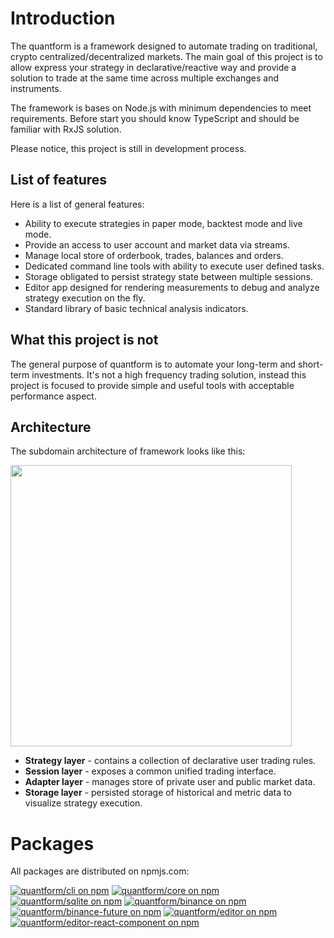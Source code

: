 # Introduction

The quantform is a framework designed to automate trading on traditional, crypto centralized/decentralized markets. The main goal of this project is to allow express your strategy in declarative/reactive way and provide a solution to trade at the same time across multiple exchanges and instruments.

The framework is bases on Node.js with minimum dependencies to meet requirements. Before start you should know TypeScript and should be familiar with RxJS solution.

Please notice, this project is still in development process.

## List of features

Here is a list of general features:

- Ability to execute strategies in paper mode, backtest mode and live mode.
- Provide an access to user account and market data via streams.
- Manage local store of orderbook, trades, balances and orders.
- Dedicated command line tools with ability to execute user defined tasks.
- Storage obligated to persist strategy state between multiple sessions.
- Editor app designed for rendering measurements to debug and analyze strategy execution on the fly.
- Standard library of basic technical analysis indicators.

## What this project is not

The general purpose of quantform is to automate your long-term and short-term investments. It's not a high frequency trading solution, instead this project is focused to provide simple and useful tools with acceptable performance aspect.

## Architecture

The subdomain architecture of framework looks like this:

<img src='http://localhost:4567/images/onion.svg' width='450'>

- **Strategy layer** - contains a collection of declarative user trading rules.
- **Session layer** - exposes a common unified trading interface.
- **Adapter layer** - manages store of private user and public market data.
- **Storage layer** - persisted storage of historical and metric data to visualize strategy execution.

# Packages

All packages are distributed on npmjs.com:

<a href="https://www.npmjs.com/package/@quantform/cli"><img src="https://img.shields.io/npm/v/@quantform/cli.svg?logo=npm&logoColor=fff&label=@quantform/cli&color=03D1EB&style=flat-square" alt="quantform/cli on npm" /></a>
<a href="https://www.npmjs.com/package/@quantform/core"><img src="https://img.shields.io/npm/v/@quantform/core.svg?logo=npm&logoColor=fff&label=@quantform/core&color=03D1EB&style=flat-square" alt="quantform/core on npm" /></a>
<a href="https://www.npmjs.com/package/@quantform/sqlite"><img src="https://img.shields.io/npm/v/@quantform/sqlite.svg?logo=npm&logoColor=fff&label=@quantform/sqlite&color=03D1EB&style=flat-square" alt="quantform/sqlite on npm" /></a>
<a href="https://www.npmjs.com/package/@quantform/binance"><img src="https://img.shields.io/npm/v/@quantform/binance.svg?logo=npm&logoColor=fff&label=@quantform/binance&color=03D1EB&style=flat-square" alt="quantform/binance on npm" /></a>
<a href="https://www.npmjs.com/package/@quantform/binance-future"><img src="https://img.shields.io/npm/v/@quantform/binance-future.svg?logo=npm&logoColor=fff&label=@quantform/binance-future&color=03D1EB&style=flat-square" alt="quantform/binance-future on npm" /></a>
<a href="https://www.npmjs.com/package/@quantform/editor"><img src="https://img.shields.io/npm/v/@quantform/editor.svg?logo=npm&logoColor=fff&label=@quantform/editor&color=03D1EB&style=flat-square" alt="quantform/editor on npm" /></a>
<a href="https://www.npmjs.com/package/@quantform/editor-react-component"><img src="https://img.shields.io/npm/v/@quantform/editor-react-component.svg?logo=npm&logoColor=fff&label=@quantform/editor-react-component&color=03D1EB&style=flat-square" alt="quantform/editor-react-component on npm" /></a>
